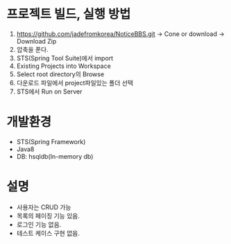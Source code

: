 
# 프로젝트 빌드, 실행 방법
1. https://github.com/jadefromkorea/NoticeBBS.git -> Cone or download -> Download Zip
2. 압축을 푼다. 
3. STS(Spring Tool Suite)에서 import
4. Existing Projects into Workspace 
5. Select root directory의 Browse 
6. 다운로드 파일에서 project파일있는 폴더 선택 
7. STS에서 Run on Server 

  
# 개발환경
- STS(Spring Framework)
- Java8
- DB: hsqldb(In-memory db) 

  
# 설명
- 사용자는 CRUD 가능
- 목록의 페이징 기능 있음.
- 로그인 기능 없음.
- 테스트 케이스 구현 없음.
